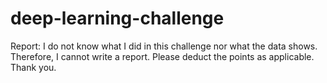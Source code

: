 # deep-learning-challenge

Report:
I do not know what I did in this challenge nor what the data shows. Therefore, I cannot write a report. Please deduct the points as applicable. Thank you.
